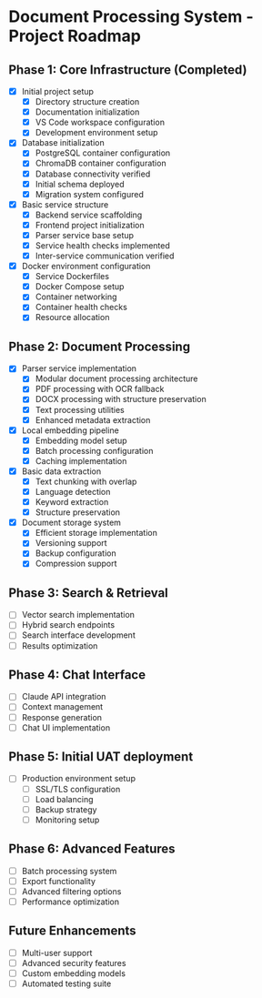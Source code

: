 # Document Processing System - Project Roadmap

## Phase 1: Core Infrastructure (Completed)
- [x] Initial project setup
  - [x] Directory structure creation
  - [x] Documentation initialization
  - [x] VS Code workspace configuration
  - [x] Development environment setup
- [x] Database initialization
  - [x] PostgreSQL container configuration
  - [x] ChromaDB container configuration
  - [x] Database connectivity verified
  - [x] Initial schema deployed
  - [x] Migration system configured
- [x] Basic service structure
  - [x] Backend service scaffolding
  - [x] Frontend project initialization
  - [x] Parser service base setup
  - [x] Service health checks implemented
  - [x] Inter-service communication verified
- [x] Docker environment configuration
  - [x] Service Dockerfiles
  - [x] Docker Compose setup
  - [x] Container networking
  - [x] Container health checks
  - [x] Resource allocation

## Phase 2: Document Processing
- [x] Parser service implementation
  - [x] Modular document processing architecture
  - [x] PDF processing with OCR fallback
  - [x] DOCX processing with structure preservation
  - [x] Text processing utilities
  - [x] Enhanced metadata extraction
- [x] Local embedding pipeline
  - [x] Embedding model setup
  - [x] Batch processing configuration
  - [x] Caching implementation
- [x] Basic data extraction
  - [x] Text chunking with overlap
  - [x] Language detection
  - [x] Keyword extraction
  - [x] Structure preservation
- [x] Document storage system
  - [x] Efficient storage implementation
  - [x] Versioning support
  - [x] Backup configuration
  - [x] Compression support

## Phase 3: Search & Retrieval
- [ ] Vector search implementation
- [ ] Hybrid search endpoints
- [ ] Search interface development
- [ ] Results optimization

## Phase 4: Chat Interface
- [ ] Claude API integration
- [ ] Context management
- [ ] Response generation
- [ ] Chat UI implementation

## Phase 5: Initial UAT deployment
- [ ] Production environment setup
  - [ ] SSL/TLS configuration
  - [ ] Load balancing
  - [ ] Backup strategy
  - [ ] Monitoring setup

## Phase 6: Advanced Features
- [ ] Batch processing system
- [ ] Export functionality
- [ ] Advanced filtering options
- [ ] Performance optimization

## Future Enhancements
- [ ] Multi-user support
- [ ] Advanced security features
- [ ] Custom embedding models
- [ ] Automated testing suite
